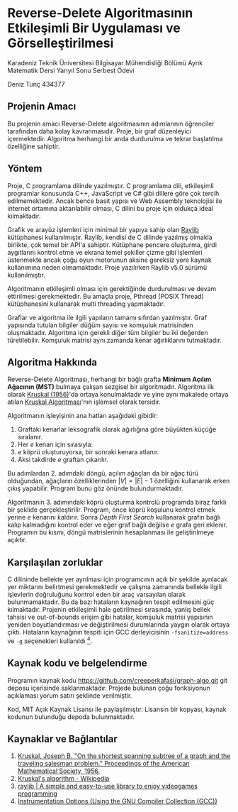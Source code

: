 
# Reverse-Delete Algoritmasının Etkileşimli Bir Uygulaması ve Görselleştirilmesi

Karadeniz Teknik Üniversitesi Bilgisayar Mühendisliği Bölümü Ayrık Matematik Dersi Yarıyıl Sonu Serbest Ödevi

Deniz Tunç 434377

## Projenin Amacı

Bu projenin amacı Reverse-Delete algoritmasının adımlarının öğrenciler tarafından daha kolay kavranmasıdır. Proje, bir graf düzenleyici içermektedir. Algoritma herhangi bir anda durdurulma ve tekrar başlatılma özelliğine sahiptir.


## Yöntem

Proje, C programlama dilinde yazılmıştır. C programlama dili, etkileşimli programlar konusunda C++, JavaScript ve C# gibi dillere göre çok tercih edilmemektedir. Ancak bence basit yapısı ve Web Assembly teknolojisi ile internet ortamına aktarılabilir olması, C dilini bu proje için oldukça ideal kılmaktadır.

Grafik ve arayüz işlemleri için minimal bir yapıya sahip olan [Raylib](#3) kütüphanesi kullanılmıştır. Raylib, kendisi de C dilinde yazılmış olmakla birlikte, çok temel bir API'a sahiptir. Kütüphane pencere oluşturma, girdi aygıtlarını kontrol etme ve ekrana temel şekiller çizme gibi işlemleri üstenmekte ancak çoğu oyun motorunun aksine gereksiz yere kaynak kullanımına neden olmamaktadır. Proje yazılırken Raylib v5.0 sürümü kullanılmıştır.

Algoritmanın etkileşimli olması için gerektiğinde durdurulması ve devam ettirilmesi gerekmektedir. Bu amaçla proje, Pthread (POSIX Thread) kütüphanesini kullanarak multi threading yapmaktadır.

Graflar ve algoritma ile ilgili yapıların tamamı sıfırdan yazılmıştır. Graf yapısında tutulan bilgiler düğüm sayısı ve komşuluk matrisinden oluşmaktadır. Algoritma için gerekli diğer tüm bilgiler bu iki değerden türetilebilir. Komşuluk matrisi aynı zamanda kenar ağırlıklarını tutmaktadır.

## Algoritma Hakkında

Reverse-Delete Algoritması, herhangi bir bağlı grafta **Minimum Açılım Ağacının (MST)** bulmaya çalışan sezgisel bir algoritmadır. Algoritma ilk olarak [Kruskal (1956)](#1)'da ortaya konulmaktadır ve yine aynı makalede ortaya atılan [Kruskal Algoritması](#2)'nın işlemsel olarak tersidir. 

Algoritmanın işleyişinin ana hatları aşağıdaki gibidir:

1. Graftaki kenarlar leksografik olarak ağırlığına göre büyükten küçüğe sıralanır.
2. Her *e* kenarı için sırasıyla:
3.  *e* köprü oluşturuyorsa, bir sonraki kenara atlanır.
4.  Aksi takdirde *e* graftan çıkarılır.

Bu adımlardan 2. adımdaki döngü, açılım ağaçları da bir ağaç türü olduğundan, ağaçların özelliklerinden $|V|=|E|-1$ özelliğini kullanarak erken çıkış yapabilir. Program bunu göz önünde bulundurmaktadır.

Algoritmanın 3. adımındaki köprü oluşturma kontrolü programda biraz farklı bir şeklide gerçekleştirilir. Program, önce köprü koşulunu kontrol etmek yerine *e* kenarını kaldırır. Sonra *Depth First Search* kullanarak grafın bağlı kalıp kalmadığını kontrol eder ve eğer graf bağlı değilse *e* grafa geri eklenir. Programın bu kısmı, döngü matrislerinin hesaplanması ile geliştirilmeye açıktır.

## Karşılaşılan zorluklar

C dilininde bellekte yer ayrılması için programcının açık bir şekilde ayrılacak yer miktarını belirtmesi gerekmektedir ve çalışma zamanında bellekle ilgili işlevlerin doğruluğunu kontrol eden bir araç varsayılan olarak bulunmamaktadır. Bu da bazı hataların kaynağının tespit edilmesini güç kılmaktadır.
Projenin etkileşimli hale getirilmesi sırasında, yanlış bellek tahsisi ve out-of-bounds erişim gibi hatalar, komşuluk matrisi yapısının yeniden boyutlandırması ve değiştirilmesi durumlarında yaygın olarak ortaya çıktı. Hataların kaynağının tespiti için GCC derleyicisinin `-fsanitize=address` ve `-g` seçenekleri kullanıldı [<sup>4</sup>](#4).

## Kaynak kodu ve belgelendirme

Programın kaynak kodu https://github.com/creeperkafasi/graph-algo.git git deposu içerisinde saklanmaktadır. Projede bulunan çoğu fonksiyonun açıklaması yorum satırı şeklinde verilmiştir.

Kod, MIT Açık Kaynak Lisansı ile paylaşılmıştır. Lisansın bir kopyası, kaynak kodunun bulunduğu depoda bulunmaktadır.

## Kaynaklar ve Bağlantılar

1. <a id="1" href="https://www.ams.org/journals/proc/1956-007-01/S0002-9939-1956-0078686-7/?active=current">Kruskal, Joseph B. "On the shortest spanning subtree of a graph and the traveling salesman problem." Proceedings of the American Mathematical Society, 1956.</a>
2.  <a id="2" href="https://en.wikipedia.org/wiki/Kruskal%27s_algorithm">Kruskal's algorithm - Wikipedia</a> 
3.  <a id="3" href="https://www.raylib.com/">raylib | A simple and easy-to-use library to enjoy videogames programming</a> 
4.  <a id="4" href="https://gcc.gnu.org/onlinedocs/gcc/Instrumentation-Options.html#index-fsanitize_003daddress">Instrumentation Options (Using the GNU Compiler Collection (GCC))</a>
